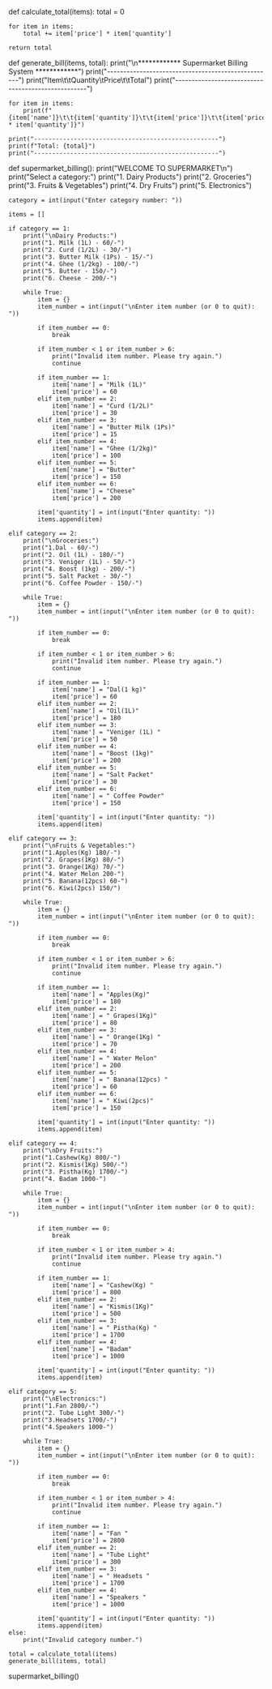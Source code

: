 def calculate_total(items):
    total = 0
   
    for item in items:
        total += item['price'] * item['quantity']
   
    return total


def generate_bill(items, total):
    print("\n************ Supermarket Billing System ************")
    print("---------------------------------------------------")
    print("Item\t\tQuantity\tPrice\t\tTotal")
    print("---------------------------------------------------")
   
    for item in items:
        print(f"{item['name']}\t\t{item['quantity']}\t\t{item['price']}\t\t{item['price'] * item['quantity']}")
   
    print("---------------------------------------------------")
    print(f"Total: {total}")
    print("---------------------------------------------------")


def supermarket_billing():
    print("WELCOME TO SUPERMARKET\n")
    print("Select a category:")
    print("1. Dairy Products")
    print("2. Groceries")
    print("3. Fruits & Vegetables")
    print("4. Dry Fruits")
    print("5. Electronics")
   
    category = int(input("Enter category number: "))
   
    items = []
   
    if category == 1:
        print("\nDairy Products:")
        print("1. Milk (1L) - 60/-")
        print("2. Curd (1/2L) - 30/-")
        print("3. Butter Milk (1Ps) - 15/-")
        print("4. Ghee (1/2kg) - 100/-")
        print("5. Butter - 150/-")
        print("6. Cheese - 200/-")
       
        while True:
            item = {}
            item_number = int(input("\nEnter item number (or 0 to quit): "))
           
            if item_number == 0:
                break
           
            if item_number < 1 or item_number > 6:
                print("Invalid item number. Please try again.")
                continue
           
            if item_number == 1:
                item['name'] = "Milk (1L)"
                item['price'] = 60
            elif item_number == 2:
                item['name'] = "Curd (1/2L)"
                item['price'] = 30
            elif item_number == 3:
                item['name'] = "Butter Milk (1Ps)"
                item['price'] = 15
            elif item_number == 4:
                item['name'] = "Ghee (1/2kg)"
                item['price'] = 100
            elif item_number == 5:
                item['name'] = "Butter"
                item['price'] = 150
            elif item_number == 6:
                item['name'] = "Cheese"
                item['price'] = 200
           
            item['quantity'] = int(input("Enter quantity: "))
            items.append(item)
           
    elif category == 2:
        print("\nGroceries:")
        print("1.Dal - 60/-")
        print("2. Oil (1L) - 180/-")
        print("3. Veniger (1L) - 50/-")
        print("4. Boost (1kg) - 200/-")
        print("5. Salt Packet - 30/-")
        print("6. Coffee Powder - 150/-")
       
        while True:
            item = {}
            item_number = int(input("\nEnter item number (or 0 to quit): "))
           
            if item_number == 0:
                break
           
            if item_number < 1 or item_number > 6:
                print("Invalid item number. Please try again.")
                continue
           
            if item_number == 1:
                item['name'] = "Dal(1 kg)"
                item['price'] = 60
            elif item_number == 2:
                item['name'] = "Oil(1L)"
                item['price'] = 180
            elif item_number == 3:
                item['name'] = "Veniger (1L) "
                item['price'] = 50
            elif item_number == 4:
                item['name'] = "Boost (1kg)"
                item['price'] = 200
            elif item_number == 5:
                item['name'] = "Salt Packet"
                item['price'] = 30
            elif item_number == 6:
                item['name'] = " Coffee Powder"
                item['price'] = 150
           
            item['quantity'] = int(input("Enter quantity: "))
            items.append(item)
           
    elif category == 3:
        print("\nFruits & Vegetables:")
        print("1.Apples(Kg) 180/-")
        print("2. Grapes(1Kg) 80/-")
        print("3. Orange(1Kg) 70/-")
        print("4. Water Melon 200-")
        print("5. Banana(12pcs) 60-")
        print("6. Kiwi(2pcs) 150/")
       
        while True:
            item = {}
            item_number = int(input("\nEnter item number (or 0 to quit): "))
           
            if item_number == 0:
                break
           
            if item_number < 1 or item_number > 6:
                print("Invalid item number. Please try again.")
                continue
           
            if item_number == 1:
                item['name'] = "Apples(Kg)"
                item['price'] = 180
            elif item_number == 2:
                item['name'] = " Grapes(1Kg)"
                item['price'] = 80
            elif item_number == 3:
                item['name'] = " Orange(1Kg) "
                item['price'] = 70
            elif item_number == 4:
                item['name'] = " Water Melon"
                item['price'] = 200
            elif item_number == 5:
                item['name'] = " Banana(12pcs) "
                item['price'] = 60
            elif item_number == 6:
                item['name'] = " Kiwi(2pcs)"
                item['price'] = 150
           
            item['quantity'] = int(input("Enter quantity: "))
            items.append(item)
           
    elif category == 4:
        print("\nDry Fruits:")
        print("1.Cashew(Kg) 800/-")
        print("2. Kismis(1Kg) 500/-")
        print("3. Pistha(Kg) 1700/-")
        print("4. Badam 1000-")
       
        while True:
            item = {}
            item_number = int(input("\nEnter item number (or 0 to quit): "))
           
            if item_number == 0:
                break
           
            if item_number < 1 or item_number > 4:
                print("Invalid item number. Please try again.")
                continue
           
            if item_number == 1:
                item['name'] = "Cashew(Kg) "
                item['price'] = 800
            elif item_number == 2:
                item['name'] = "Kismis(1Kg)"
                item['price'] = 500
            elif item_number == 3:
                item['name'] = " Pistha(Kg) "
                item['price'] = 1700
            elif item_number == 4:
                item['name'] = "Badam"
                item['price'] = 1000
           
            item['quantity'] = int(input("Enter quantity: "))
            items.append(item)
           
    elif category == 5:
        print("\nElectronics:")
        print("1.Fan 2800/-")
        print("2. Tube Light 300/-")
        print("3.Headsets 1700/-")
        print("4.Speakers 1000-")
       
        while True:
            item = {}
            item_number = int(input("\nEnter item number (or 0 to quit): "))
           
            if item_number == 0:
                break
           
            if item_number < 1 or item_number > 4:
                print("Invalid item number. Please try again.")
                continue
           
            if item_number == 1:
                item['name'] = "Fan "
                item['price'] = 2800
            elif item_number == 2:
                item['name'] = "Tube Light"
                item['price'] = 300
            elif item_number == 3:
                item['name'] = " Headsets "
                item['price'] = 1700
            elif item_number == 4:
                item['name'] = "Speakers "
                item['price'] = 1000
           
            item['quantity'] = int(input("Enter quantity: "))
            items.append(item)
    else:
        print("Invalid category number.")
    
    total = calculate_total(items)
    generate_bill(items, total)


supermarket_billing()
